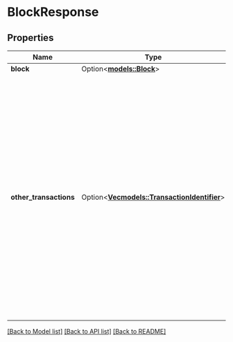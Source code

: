 # BlockResponse

## Properties

Name | Type | Description | Notes
------------ | ------------- | ------------- | -------------
**block** | Option<[**models::Block**](Block.md)> |  | [optional]
**other_transactions** | Option<[**Vec<models::TransactionIdentifier>**](TransactionIdentifier.md)> | Some blockchains may require additional transactions to be fetched that weren't returned in the block response (ex: block only returns transaction hashes). For blockchains with a lot of transactions in each block, this can be very useful as consumers can concurrently fetch all transactions returned.  | [optional]

[[Back to Model list]](../README.md#documentation-for-models) [[Back to API list]](../README.md#documentation-for-api-endpoints) [[Back to README]](../README.md)


